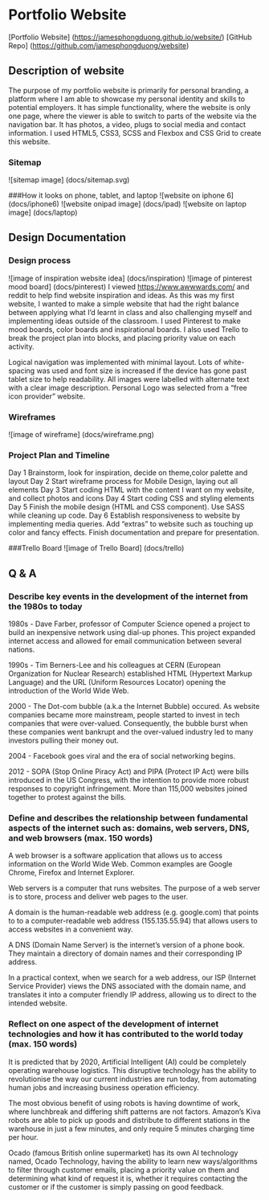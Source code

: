 # Portfolio Website

[Portfolio Website] (https://jamesphongduong.github.io/website/)
[GitHub Repo] (https://github.com/jamesphongduong/website)

## Description of website
The purpose of my portfolio website is primarily for personal branding, a platform where I am able to showcase my personal identity and skills to potential employers. It has simple functionality, where the website is only one page, where the viewer is able to switch to parts of the website via the navigation bar. It has photos, a video, plugs to social media and contact information. I used HTML5, CSS3, SCSS and Flexbox and CSS Grid to create this website.  

### Sitemap
![sitemap image] (docs/sitemap.svg)

###How it looks on phone, tablet, and laptop
![website on iphone 6]  (docs/iphone6)
![website onipad image] (docs/ipad)
![website on laptop image] (docs/laptop)

## Design Documentation
### Design process
![image of inspiration website idea] (docs/inspiration)
![image of pinterest mood board] (docs/pinterest)
I viewed https://www.awwwards.com/ and reddit to help find website inspiration and ideas. As this was my first website, I wanted to make a simple website that had the right balance between applying what I’d learnt in class and also challenging myself and implementing ideas outside of the classroom. 
I used Pinterest to make mood boards, color boards and inspirational boards. I also used Trello to break the project plan into blocks, and placing priority value on each activity. 

Logical navigation was implemented with minimal layout. Lots of white-spacing was used and font size is increased if the device has gone past tablet size to help readability. 
All images were labelled with alternate text with a clear image description. 
Personal Logo was selected from a “free icon provider” website. 

### Wireframes
![image of wireframe] (docs/wireframe.png)

### Project Plan and Timeline 
Day 1
Brainstorm, look for inspiration, decide on theme,color palette and layout
Day 2
Start wireframe process for Mobile Design, laying out all elements 
Day 3 
Start coding HTML with the content I want on my website, and collect photos and icons 
Day 4
Start coding CSS and styling elements 
Day 5 
Finish the mobile design (HTML and CSS component). Use SASS while cleaning up code.
Day 6 
Establish responsiveness to website by implementing media queries. Add “extras” to website such as touching up color and fancy effects. Finish documentation and prepare for presentation. 

###Trello Board
![image of Trello Board] (docs/trello)

## Q & A
### Describe key events in the development of the internet from the 1980s to today
1980s - Dave Farber, professor of Computer Science opened a project to build an inexpensive network using dial-up phones. This project expanded internet access and allowed for email communication between several nations. 

1990s - Tim Berners-Lee and his colleagues at CERN (European Organization for Nuclear Research) established HTML (Hypertext Markup Language) and the URL (Uniform Resources Locator) opening the introduction of the World Wide Web.

2000 - The Dot-com bubble (a.k.a the Internet Bubble) occured. As website companies became more mainstream, people started to invest in tech companies that were over-valued.  Consequently, the bubble burst when these companies went bankrupt and the over-valued industry led to many investors pulling their money out. 

2004 - Facebook goes viral and the era of social networking begins. 

2012 - SOPA (Stop Online Piracy Act) and PIPA (Protect IP Act) were bills introduced in the US Congress, with the intention to provide more robust responses to copyright infringement. More than 115,000 websites joined together to protest against the bills. 

### Define and describes the relationship between fundamental aspects of the internet such as: domains, web servers, DNS, and web browsers (max. 150 words)

A web browser is a software application that allows us to access information on the World Wide Web. Common examples are Google Chrome, Firefox and Internet Explorer. 

Web servers is a computer that runs websites. The purpose of a web server is to store, process and deliver web pages to the user. 

A domain is the human-readable web address (e.g. google.com) that points to to a computer-readable web address (155.135.55.94) that allows users to access websites in a convenient way. 

A DNS (Domain Name Server) is the internet’s version of a phone book. They maintain a directory of domain names and their corresponding IP address. 

In a practical context, when we search for a web address, our ISP (Internet Service Provider) views the DNS associated with the domain name, and translates it into a computer friendly IP address, allowing us to direct to the intended website.  

### Reflect on one aspect of the development of internet technologies and how it has contributed to the world today (max. 150 words)

It is predicted that by 2020, Artificial Intelligent (AI) could be completely operating warehouse logistics. This disruptive technology has the ability to revolutionise the way our current industries are run today, from automating human jobs and increasing business operation efficiency. 

The most obvious benefit of using robots is having downtime of work, where lunchbreak and differing shift patterns are not factors. Amazon’s Kiva robots are able to pick up goods and distribute to different stations in the warehouse in just a few minutes, and only require 5 minutes charging time per hour. 

Ocado (famous British online supermarket) has its own AI technology named, Ocado Technology, having the ability to learn new ways/algorithms to filter through customer emails, placing a priority value on them and determining what kind of request it is, whether it requires contacting the customer or if the customer is simply passing on good feedback.





